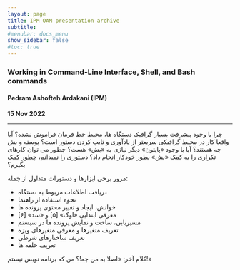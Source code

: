 ```yaml
---
layout: page
title: IPM-OAM presentation archive
subtitle: 
#menubar: docs_menu
show_sidebar: false
#toc: true
---
```


### Working in Command-Line Interface, Shell, and Bash commands
#### Pedram Ashofteh Ardakani (IPM)
**15 Nov 2022**

---
چرا با وجود پیشرفت بسیار گرافیک دستگاه ها، محیط خط فرمان فراموش نشده؟
آیا واقعا کار در محیط گرافیکی سریعتر از یادآوری و تایپ کردن دستور است؟
پوسته و بش چه هستند؟
آیا با وجود «پایتون» دیگر نیازی به «بش» هست؟
چطور می توان کارهای تکراری را به کمک «بش» بطور خودکار انجام داد؟
دستوری را نمیدانم، چطور کمک بگیرم؟

مرور برخی ابزارها و دستورات متداول از جمله:

- دریافت اطلاعات مربوط به دستگاه
- نحوه استفاده از راهنما
- خوانش، ایجاد و تغییر محتوی پرونده ها
- معرفی ابتدایی «اوک» [۵] و «سد» [۶]
- مسیریابی، ساخت و نمایش پرونده ها در سیستم
- تعریف متغیرها و معرفی متغیرهای ویژه
- تعریف ساختارهای شرطی
- تعریف حلقه ها

کلام آخر: «اصلا به من چه!؟ من که برنامه نویس نیستم!»
